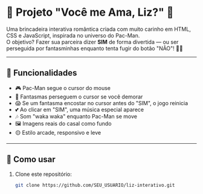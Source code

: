# 💛 Projeto "Você me Ama, Liz?" 💛

Uma brincadeira interativa romântica criada com muito carinho em HTML, CSS e JavaScript, inspirada no universo do Pac-Man.  
O objetivo? Fazer sua parceira dizer **SIM** de forma divertida — ou ser perseguida por fantasminhas enquanto tenta fugir do botão "NÃO"! 👻😂

---

## 🌟 Funcionalidades

- 🎮 Pac-Man segue o cursor do mouse
- 👻 Fantasmas perseguem o cursor se você demorar
- 😱 Se um fantasma encostar no cursor antes do "SIM", o jogo reinicia
- 💕 Ao clicar em "SIM", uma música especial aparece
- 🎶 Som "waka waka" enquanto Pac-Man se move
- 🖼️ Imagens reais do casal como fundo
- 🟡 Estilo arcade, responsivo e leve

---

## 🚀 Como usar

1. Clone este repositório:
   ```bash
   git clone https://github.com/SEU_USUARIO/liz-interativo.git
